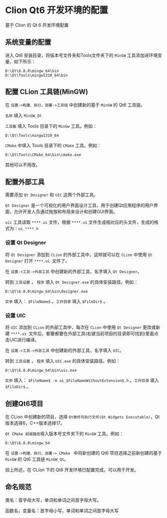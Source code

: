 # Clion Qt6 开发环境的配置

基于 Clion 的 Qt 6 开发环境配置

## 系统变量的配置

进入 Qt6 安装目录，将版本号文件夹和Tools文件夹下的 `MinGW` 工具添加进环境变量，如下所示：

```
D:\Qt\6.8.0\mingw_64\bin
D:\Qt\Tools\mingw1310_64\bin
```

## 配置 CLion 工具链(MinGW)

在 `设置->构建、执行、部署->工具链` 中创建新的基于 `MinGW` 的 Qt6 工具链。

`名称` 填入 `MinGW_Qt`

`工具集` 填入 Tools 目录下的 `MinGw` 工具。例如：

```
D:\Qt\Tools\mingw1310_64
```

`CMake` 中填入 Tools 目录下的 `CMake` 工具。例如：

```
D:\Qt\Tools\CMake_64\bin\cmake.exe
```

其他可以不用改。

## 配置外部工具

需要添加 `Qt Designer` 和 `UIC` 这两个外部工具。

`Qt Designer` 是一个可视化的用户界面设计工具，用于创建Qt应用程序的用户界面，允许开发人员通过拖放和布局来设计和创建GUI界面。

`uic` 工具读取 `****.ui` 文件，根据 `****.ui` 文件生成相对应的头文件，生成的格式为：`ui_****.h`

### 设置 Qt Designer

将 `Qt Designer` 添加到 `CLion` 的外部工具中，这样就可以在 `CLion` 中使用 `Qt Designer` 打开 `****.ui `文件了。

在 `设置->工具->外部工具` 中创建新的外部工具，名字填入 `Qt Designer`。

转到 `工具设置` ， `程序` 填入 `Qt Designer.exe` 的具体安装路径。例如：

```
D:\Qt\6.8.0\mingw_64\bin\designer.exe
```

`实参` 填入： `$FileName$` 。`工作目录` 填入 `$FileDir$` 。

### 设置 UIC

将 `UIC` 添加到 `CLion` 的外部工具中，每次在 `CLion` 中使用 `Qt Designer` 更改或新建 `****.ui `文件后，都要都要在外部工具(右键当前项目的目录即可找到)里面点击UIC进行编译。

在 `设置->工具->外部工具` 中创建新的外部工具，名字填入 `UIC`。

转到 `工具设置` ， `程序` 填入 `UIC.exe` 的具体安装路径。例如：

```
D:\Qt\6.8.0\mingw_64\bin\uic.exe
```

`实参` 填入： `$FileName$ -o ui_$FileNameWithoutExtension$.h` 。`工作目录` 填入 `$FileDir$` 。

## 创建Qt6项目

在 CLion 中创建新的项目，选择 `Qt微件可执行文件(Qt Widgets Executable)`，Qt版本选择6，C++版本选择17。

`Qt CMake 前缀路径`填入版本号文件夹下的 `MinGW` 工具。例如：

```
D:\Qt\6.8.0\mingw_64
```

在 `设置->构建、执行、部署-> CMake ` 中将新创建的 Qt6 项目选择之前新创建的基于 `MinGW` 的 Qt6 工具链 `MinGW_Qt`。

综上所述，在 CLion 下的 Qt6 开发环境已配置完成，可以用于开发。

## 命名规范

类名：首字母大写，单词和单词之间首字母大写。

函数名，变量名：首字母小写，单词和单词之间首字母大写

